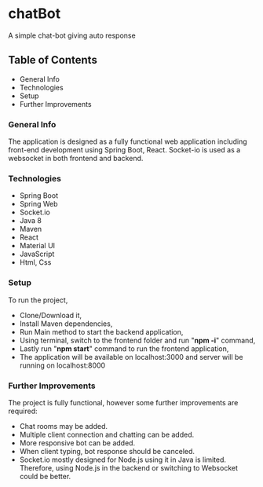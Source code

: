 # chatBot
A simple chat-bot giving auto response

## Table of Contents
- General Info
- Technologies
- Setup
- Further Improvements

### General Info
The application is designed as a fully functional web application
including front-end development using Spring Boot, React. Socket-io
is used as a websocket in both frontend and backend.

### Technologies
- Spring Boot
- Spring Web
- Socket.io
- Java 8
- Maven
- React
- Material UI
- JavaScript
- Html, Css

### Setup
To run the project,
- Clone/Download it,
- Install Maven dependencies,
- Run Main method to start the backend application,
- Using terminal, switch to the frontend folder and run "**npm -i**" command,
- Lastly run "**npm start**" command to run the frontend application,
- The application will be available on localhost:3000 and server will be running on localhost:8000

### Further Improvements
The project is fully functional, however some further improvements are required:
- Chat rooms may be added.
- Multiple client connection and chatting can be added.
- More responsive bot can be added.
- When client typing, bot response should be canceled.
- Socket.io mostly designed for Node.js using it in Java is limited. Therefore, using Node.js in the backend or switching to Websocket could be better.


